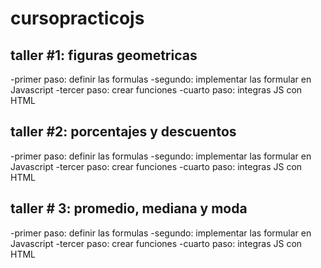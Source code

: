 # cursopracticojs

## taller #1: figuras geometricas

-primer paso: definir las formulas
-segundo: implementar las formular en Javascript
-tercer paso: crear funciones
-cuarto paso: integras JS con HTML

## taller #2: porcentajes y descuentos

-primer paso: definir las formulas
-segundo: implementar las formular en Javascript
-tercer paso: crear funciones
-cuarto paso: integras JS con HTML

## taller # 3: promedio, mediana y moda

-primer paso: definir las formulas
-segundo: implementar las formular en Javascript
-tercer paso: crear funciones
-cuarto paso: integras JS con HTML